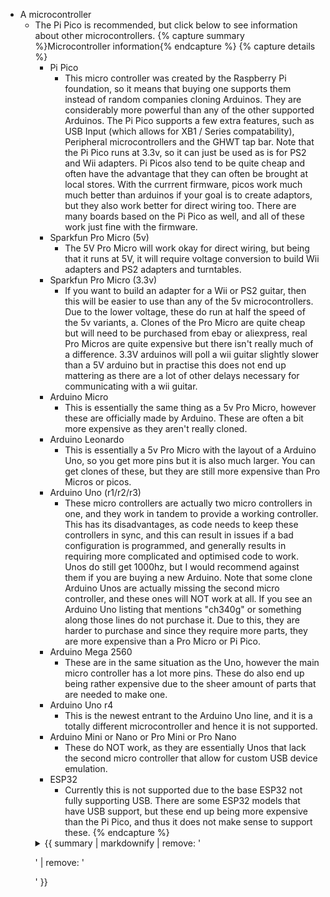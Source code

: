 - A microcontroller
  - The Pi Pico is recommended, but click below to see information about other microcontrollers.
    {% capture summary %}Microcontroller information{% endcapture %}
    {% capture details %}
    * Pi Pico 
      * This micro controller was created by the Raspberry Pi foundation, so it means that buying one supports them instead of random companies cloning Arduinos. They are considerably more powerful than any of the other supported Arduinos. The Pi Pico supports a few extra features, such as USB Input (which allows for XB1 / Series compatability), Peripheral microcontrollers and the GHWT tap bar. Note that the Pi Pico runs at 3.3v, so it can just be used as is for PS2 and Wii adapters. Pi Picos also tend to be quite cheap and often have the advantage that they can often be brought at local stores. With the currrent firmware, picos work much much better than arduinos if your goal is to create adaptors, but they also work better for direct wiring too. There are many boards based on the Pi Pico as well, and all of these work just fine with the firmware.
    * Sparkfun Pro Micro (5v)
      * The 5V Pro Micro will work okay for direct wiring, but being that it runs at 5V, it will require voltage conversion to build Wii adapters and PS2 adapters and turntables.
    * Sparkfun Pro Micro (3.3v)
      * If you want to build an adapter for a Wii or PS2 guitar, then this will be easier to use than any of the 5v microcontrollers. Due to the lower voltage, these do run at half the speed of the 5v variants, a. Clones of the Pro Micro are quite cheap but will need to be purchased from ebay or aliexpress, real Pro Micros are quite expensive but there isn't really much of a difference. 3.3V arduinos will poll a wii guitar slightly slower than a 5V arduino but in practise this does not end up mattering as there are a lot of other delays necessary for communicating with a wii guitar.
    * Arduino Micro
      * This is essentially the same thing as a 5v Pro Micro, however these are officially made by Arduino. These are often a bit more expensive as they aren't really cloned.
    * Arduino Leonardo
      * This is essentially a 5v Pro Micro with the layout of a Arduino Uno, so you get more pins but it is also much larger. You can get clones of these, but they are still more expensive than Pro Micros or picos.
    * Arduino Uno (r1/r2/r3)
      * These micro controllers are actually two micro controllers in one, and they work in tandem to provide a working controller. This has its disadvantages, as code needs to keep these controllers in sync, and this can result in issues if a bad configuration is programmed, and generally results in requiring more complicated and optimised code to work. Unos do still get 1000hz, but I would recommend against them if you are buying a new Arduino. Note that some clone Arduino Unos are actually missing the second micro controller, and these ones will NOT work at all. If you see an Arduino Uno listing that mentions "ch340g" or something along those lines do not purchase it. Due to this, they are harder to purchase and since they require more parts, they are more expensive than a Pro Micro or Pi Pico.
    * Arduino Mega 2560
      * These are in the same situation as the Uno, however the main micro controller has a lot more pins. These do also end up being rather expensive due to the sheer amount of parts that are needed to make one.
    * Arduino Uno r4
      * This is the newest entrant to the Arduino Uno line, and it is a totally different microcontroller and hence it is not supported.
    * Arduino Mini or Nano or Pro Mini or Pro Nano
      * These do NOT work, as they are essentially Unos that lack the second micro controller that allow for custom USB device emulation.
    * ESP32
      * Currently this is not supported due to the base ESP32 not fully supporting USB. There are some ESP32 models that have USB support, but these end up being more expensive than the Pi Pico, and thus it does not make sense to support these.
    {% endcapture %}
    <details>
      <summary>
        {{ summary | markdownify | remove: '<p>' | remove: '</p>' }}
      </summary>
      {{ details | markdownify }}
    </details>